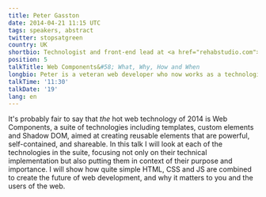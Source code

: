 ```yaml
---
title: Peter Gasston
date: 2014-04-21 11:15 UTC
tags: speakers, abstract
twitter: stopsatgreen
country: UK
shortbio: Technologist and front-end lead at <a href="rehabstudio.com">rehabstudio</a>
position: 5
talkTitle: Web Components&#58; What, Why, How and When
longbio: Peter is a veteran web developer who now works as a technologist and front-end lead at rehabstudio on projects for clients including Google and Red Bull, and in partnership with some of the world’s biggest creative agencies. He’s the author of The Book of CSS3 and The Modern Web, and has written for Net Magazine, Smashing Magazine and A List Apart. In his spare time he “relaxes” by reading voraciously, supporting Arsenal, and day trips to castles.
talkTime: '11:30'
talkDate: '19'
lang: en
---
```


It's probably fair to say that *the* hot web technology of 2014 is Web Components, a suite of technologies including templates, custom elements and Shadow DOM, aimed at creating reusable elements that are powerful, self-contained, and shareable. In this talk I will look at each of the technologies in the suite, focusing not only on their technical implementation but also putting them in context of their purpose and importance. I will show how quite simple HTML, CSS and JS are combined to create the future of web development, and why it matters to you and the users of the web.
